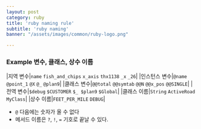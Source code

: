 ```yaml
---
layout: post
category: ruby
title: 'ruby naming rule'
subtitle: 'ruby naming'
banner: "/assets/images/common/ruby-logo.png"

---
```

### Example 변수, 클래스, 상수 이름

|지역 변수|`name` `fish_and_chips` `x_axis` `thx1138` `_x` `_26`|
|인스턴스 변수|`@name` `@point_1` `@X` `@_` `@plan9`|
|클래스 변수|`@@total` `@@symtab` `@@N` `@@x_pos` `@@SINGLE`|
|전역 변수|`$debug` `$CUSTOMER` `$_ $plan9` `$Global`|
|클래스 이름|`String` `ActiveRoad` `MyClass`|
|상수 이름|`FEET_PER_MILE` `DEBUG`|
  

* `@` 다음에는 숫자가 올 수 없다
* 메서드 이름은 `?`, `!`, `=` 기호로 끝날 수 있다.